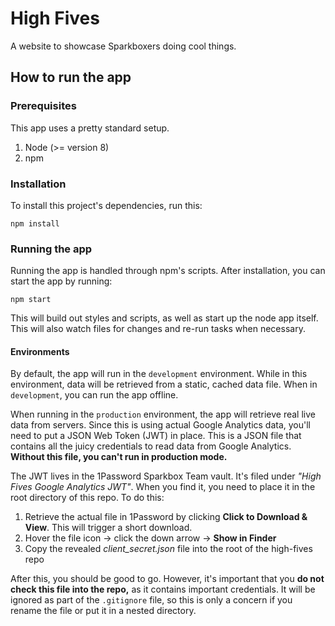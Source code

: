 # High Fives

A website to showcase Sparkboxers doing cool things.

## How to run the app

### Prerequisites

This app uses a pretty standard setup.

1. Node (>= version 8)
2. npm

### Installation

To install this project's dependencies, run this:

```
npm install
```

### Running the app

Running the app is handled through npm's scripts. After installation, you can start the app by running:

```
npm start
```

This will build out styles and scripts, as well as start up the node app itself. This will also watch files for changes and re-run tasks when necessary.

#### Environments

By default, the app will run in the `development` environment. While in this environment, data will be retrieved from a static, cached data file. When in `development`, you can run the app offline.

When running in the `production` environment, the app will retrieve real live data from servers. Since this is using actual Google Analytics data, you'll need to put a JSON Web Token (JWT) in place. This is a JSON file that contains all the juicy credentials to read data from Google Analytics. **Without this file, you can't run in production mode.**

The JWT lives in the 1Password Sparkbox Team vault. It's filed under _"High Fives Google Analytics JWT"_. When you find it, you need to place it in the root directory of this repo. To do this:

1. Retrieve the actual file in 1Password by clicking **Click to Download & View**. This will trigger a short download.
2. Hover the file icon → click the down arrow → **Show in Finder**
3. Copy the revealed _client_secret.json_ file into the root of the high-fives repo

After this, you should be good to go. However, it's important that you **do not check this file into the repo,** as it contains important credentials. It will be ignored as part of the `.gitignore` file, so this is only a concern if you rename the file or put it in a nested directory.

